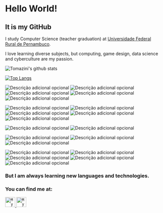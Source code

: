 
<h1>Hello World!</h1>


<h2>It is my GitHub</h2>
<p>I study Computer Science (teacher  graduation) at <a href = http://www.ufrpe.br/br/content/licenciatura-em-computa%C3%A7%C3%A3o>Universidade Federal Rural de Pernambuco</a>.</p>
<p>I love learning diverse subjects, but computing, game design, data science and cyberculture are my passion.</p>




![Tomazini's github stats](https://github-readme-stats.vercel.app/api?username=rtomazini42&count_private=false&show_icons=true&theme=material-palenight&hide_border=true&hide=stars&hide_title=true)

[![Top Langs](https://github-readme-stats.vercel.app/api/top-langs/?username=rtomazini42&hide=html,css,jupyter%20notebook&theme=material-palenight&hide_border=true)](https://github.com/rtomazini42/github-readme-stats)


![Descrição adicional opcional](https://img.shields.io/badge/-Python-ff7b00?logo=python&logoColor=ffffff&style=flat)
![Descrição adicional opcional](https://img.shields.io/badge/-Java-ff7b00?logo=openjdk&logoColor=ffffff&style=flat)
![Descrição adicional opcional](https://img.shields.io/badge/-C-ff7b00?logo=C&logoColor=ffffff&style=flat)
![Descrição adicional opcional](https://img.shields.io/badge/-JavaScript-ff7b00?logo=javascript&logoColor=ffffff&style=flat)
![Descrição adicional opcional](https://img.shields.io/badge/-Delphi_Pascal-ff7b00?logo=delphi&logoColor=ffffff&style=flat)


![Descrição adicional opcional](https://img.shields.io/badge/-Git-970000?logo=git&logoColor=ffffff&style=flat)
![Descrição adicional opcional](https://img.shields.io/badge/-SQL-970000?logo=mysql&logoColor=ffffff&style=flat)
![Descrição adicional opcional](https://img.shields.io/badge/-FireBase-970000?logo=firebase&logoColor=ffffff&style=flat)
![Descrição adicional opcional](https://img.shields.io/badge/-Linux-970000?logo=linux&logoColor=ffffff&style=flat)
![Descrição adicional opcional](https://img.shields.io/badge/-Pop!Os-970000?logo=popos&logoColor=ffffff&style=flat)

![Descrição adicional opcional](https://img.shields.io/badge/-Godot-020202?logo=godotengine&logoColor=ffffff&style=flat)
![Descrição adicional opcional](https://img.shields.io/badge/-Unity-020202?logo=unity&logoColor=ffffff&style=flat)

![Descrição adicional opcional](https://img.shields.io/badge/-Wordpress-07273d?logo=wordpress&logoColor=ffffff&style=flat)
![Descrição adicional opcional](https://img.shields.io/badge/-AndroidStudio-07273d?logo=androidstudio&logoColor=ffffff&style=flat)
![Descrição adicional opcional](https://img.shields.io/badge/-RStudio-07273d?logo=rstudioide&logoColor=ffffff&style=flat)

![Descrição adicional opcional](https://img.shields.io/badge/-Photoshop-464544?logo=adobephotoshop&logoColor=ffffff&style=flat)
![Descrição adicional opcional](https://img.shields.io/badge/-Canva-464544?logo=canva&logoColor=ffffff&style=flat)
![Descrição adicional opcional](https://img.shields.io/badge/-Illustrator-464544?logo=adobeillustrator&logoColor=ffffff&style=flat)
![Descrição adicional opcional](https://img.shields.io/badge/-Gimp-464544?logo=gimp&logoColor=ffffff&style=flat)
![Descrição adicional opcional](https://img.shields.io/badge/-Inkscape-464544?logo=inkscape&logoColor=ffffff&style=flat)



<h3> But I am always learning new languages and technologies. </h3>

<h3> You can find me at: </h3>

<a href="https://www.linkedin.com/in/renan-tomazini/">
  <code><img alt="My linkedin" width="32" src="https://cdn.icon-icons.com/icons2/1099/PNG/512/1485482199-linkedin_78667.png" /></code>
</a>

<a href="mailto:renantomazini@gmail.com">
  <code><img alt="My e-mail" width="32" src="https://cdn.icon-icons.com/icons2/1826/PNG/512/4202011emailgmaillogomailsocialsocialmedia-115677_115624.png" /></code>
</a>
